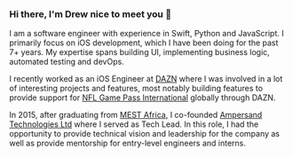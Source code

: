 ### Hi there, I'm Drew nice to meet you 👋

I am a software engineer with experience in Swift, Python and JavaScript. I primarily focus on iOS development, which I have been doing for the past 7+ years. My expertise spans building UI, implementing business logic, automated testing and devOps.

I recently worked as an iOS Engineer at [DAZN](https://dazngroup.com/) where I was involved in a lot of interesting projects and features, most notably building features to provide support for [NFL Game Pass International](https://www.dazn.com/en-US/news/football/dazn-and-nfl-sign-long-term-global-deal-from-2023-season/7azf7nio2pm11mvim1ypoi711) globally through DAZN.

In 2015, after graduating from [MEST Africa](https://meltwater.org/), I co-founded [Ampersand Technologies Ltd](https://ampersandllc.co) where I served as Tech Lead. In this role, I had the opportunity to provide technical vision and leadership for the company as well as provide mentorship for entry-level engineers and interns.

<!-- I'm currently taking a deep dive into software architecture, I've taken a liken to [Clean Architecture written by Robert C. Martin](https://www.amazon.com/Clean-Architecture-Craftsmans-Software-Structure/dp/0134494164) -->

<!-- I contribute actively to opensource through Greenstand. -->

<!-- In my spare time when I am not coding, I like to play with my arduino. I am currently building a water-level monitor which you can follow along here. -->


<!--
**drewbrns/drewbrns** is a ✨ _special_ ✨ repository because its `README.md` (this file) appears on your GitHub profile.

Here are some ideas to get you started:

- 🔭 I’m currently working on ...
- 🌱 I’m currently learning ...
- 👯 I’m looking to collaborate on ...
- 🤔 I’m looking for help with ...
- 💬 Ask me about ...
- 📫 How to reach me: ...
- 😄 Pronouns: ...
- ⚡ Fun fact: ...

🌱 I’m currently taking a deep dive into ...
  - 
  - Algorithmic thinking
  - Machine learning - classical as well as deep learning

-->

